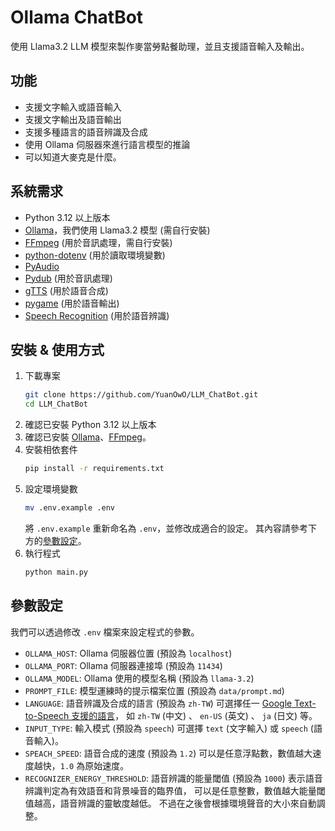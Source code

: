 # Ollama ChatBot

使用 Llama3.2 LLM 模型來製作麥當勞點餐助理，並且支援語音輸入及輸出。

## 功能

-   支援文字輸入或語音輸入
-   支援文字輸出及語音輸出
-   支援多種語言的語音辨識及合成
-   使用 Ollama 伺服器來進行語言模型的推論
-   可以知道大麥克是什麼。

## 系統需求

-   Python 3.12 以上版本
-   [Ollama](https://ollama.com/)，我們使用 Llama3.2 模型 (需自行安裝)
-   [FFmpeg](https://ffmpeg.org/) (用於音訊處理，需自行安裝)
-   [python-dotenv](https://github.com/theskumar/python-dotenv/) (用於讀取環境變數)
-   [PyAudio](https://people.csail.mit.edu/hubert/pyaudio/)
-   [Pydub](https://pydub.com/) (用於音訊處理)
-   [gTTS](https://github.com/pndurette/gTTS/) (用於語音合成)
-   [pygame](https://github.com/pygame/pygame/) (用於語音輸出)
-   [Speech Recognition](https://github.com/Uberi/speech_recognition/) (用於語音辨識)

## 安裝 & 使用方式

1.  下載專案
    ```bash
    git clone https://github.com/YuanOwO/LLM_ChatBot.git
    cd LLM_ChatBot
    ```
2.  確認已安裝 Python 3.12 以上版本
3.  確認已安裝 [Ollama](https://ollama.com/)、[FFmpeg](https://ffmpeg.org/)。
4.  安裝相依套件
    ```bash
    pip install -r requirements.txt
    ```
5.  設定環境變數
    ```bash
    mv .env.example .env
    ```
    將 `.env.example` 重新命名為 `.env`，並修改成適合的設定。
    其內容請參考下方的[參數設定](#參數設定)。
6.  執行程式
    ```bash
    python main.py
    ```

## 參數設定

我們可以透過修改 `.env` 檔案來設定程式的參數。

-   `OLLAMA_HOST`: Ollama 伺服器位置 (預設為 `localhost`)
-   `OLLAMA_PORT`: Ollama 伺服器連接埠 (預設為 `11434`)
-   `OLLAMA_MODEL`: Ollama 使用的模型名稱 (預設為 `llama-3.2`)
-   `PROMPT_FILE`: 模型運練時的提示檔案位置 (預設為 `data/prompt.md`)
-   `LANGUAGE`: 語音辨識及合成的語言 (預設為 `zh-TW`)
    可選擇任一 [Google Text-to-Speech 支援的語言](https://cloud.google.com/text-to-speech/docs/voices)，
    如 `zh-TW` (中文) 、 `en-US` (英文) 、 `ja` (日文) 等。
-   `INPUT_TYPE`: 輸入模式 (預設為 `speech`)
    可選擇 `text` (文字輸入) 或 `speech` (語音輸入)。
-   `SPEACH_SPEED`: 語音合成的速度 (預設為 `1.2`)
    可以是任意浮點數，數值越大速度越快，`1.0` 為原始速度。
-   `RECOGNIZER_ENERGY_THRESHOLD`: 語音辨識的能量閾值 (預設為 `1000`)
    表示語音辨識判定為有效語音和背景噪音的臨界值，
    可以是任意整數，數值越大能量閾值越高，語音辨識的靈敏度越低。
    不過在之後會根據環境聲音的大小來自動調整。
